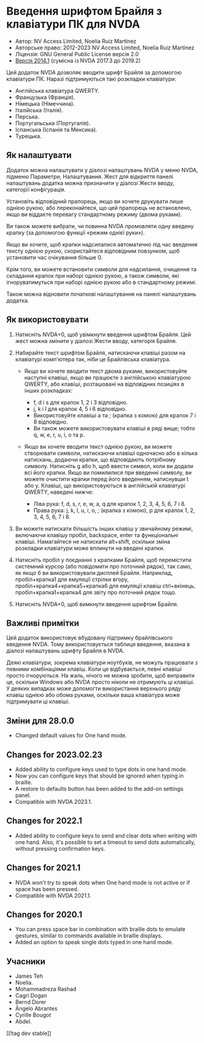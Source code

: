 # Введення шрифтом Брайля з клавіатури ПК для NVDA #

* Автор: NV Access Limited, Noelia Ruiz Martínez
* Авторське право: 2012-2023 NV Access Limited, Noelia Ruiz Martínez
* Ліцензія: GNU General Public License версія 2.0
* [Версія 2014.1][3] (сумісна із NVDA 2017.3 до 2019.2)

Цей додаток NVDA дозволяє вводити шрифт Брайля за допомогою клавіатури ПК.
Наразі підтримуються такі розкладки клавіатури:

* Англійська клавіатура QWERTY.
* Французька (Франція).
* Німецька (Німеччина).
* Італійська (Італія).
* Перська.
* Португальська (Португалія).
* Іспанська (Іспанія та Мексика).
* Турецька.

## Як налаштувати

Додаток можна налаштувати у діалозі налаштувань NVDA у меню NVDA, підменю
Параметри, Налаштування. Жест для відкриття панелі налаштувань додатка можна
призначити у діалозі Жести вводу, категорії конфігурація.

Установіть відповідний прапорець, якщо ви хочете друкувати лише однією
рукою, або переконайтеся, що цей прапорець не встановлено, якщо ви віддаєте
перевагу стандартному режиму (двома руками).

Ви також можете вибрати, чи повинна NVDA промовляти одну введену крапку (за
допомогою функції «режим однієї руки»).

Якщо ви хочете, щоб крапки надсилалися автоматично під час введення тексту
однією рукою, скористайтеся відповідним повзунком, щоб установити час
очікування більше 0.

Крім того, ви можете встановити символи для надсилання, очищення та
складання крапок при наборі однією рукою, а також символи, які
ігноруватимуться при наборі однією рукою або в стандартному режимі.

Також можна відновити початкові налаштування на панелі налаштувань додатка.

## Як використовувати

1. Натисніть NVDA+0, щоб увімкнути введення шрифтом Брайля. Цей жест можна
   змінити у діалозі Жести вводу, категорія Брайля.
2. Набирайте текст шрифтом Брайля, натискаючи клавіші разом на клавіатурі
   комп'ютера так, ніби це Брайлівська клавіатура.

	* Якщо ви хочете вводити текст двома руками, використовуйте наступні
	  клавіші, якщо ви працюєте з англійською клавіатурою QWERTY, або клавіші,
	  розташовані на відповідних позиціях в інших розкладках:

		* f, d і s для крапок 1, 2 і 3 відповідно.
		* j, k і l для крапок 4, 5 і 6 відповідно.
		* Використовуйте клавіші a та ; (крапка з комою) для крапок 7 і 8
		  відповідно.
		* Ви також можете використовувати клавіші в ряді вище; тобто q, w, e, r,
		  u, i, o та p.

	* Якщо ви хочете вводити текст однією рукою, ви можете створювати символи,
	  натискаючи клавіші одночасно або в кілька натискань, додаючи крапки, що
	  відповідають потрібному символу. Натисніть g або h, щоб ввести символ,
	  коли ви додали всі його крапки. Якщо ви помилилися при введенні символу,
	  ви можете очистити крапки перед його введенням, натиснувши t або
	  y. Клавіші, що використовуються в англійській клавіатурі QWERTY, наведені
	  нижче:

		* Ліва рука: f, d, s, r, e, w, a, q для крапок 1, 2, 3, 4, 5, 6, 7 і 8.
		* Права рука: j, k, l, u, i, o, ; (крапка з комою), p для крапок 1, 2, 3,
		  4, 5, 6, 7 і 8.

3. Ви можете натискати більшість інших клавіш у звичайному режимі, включаючи
   клавішу пробіл, backspace, enter та функціональні клавіші. Намагайтеся не
   натискати alt+shift, оскільки зміна розкладки клавіатури може вплинути на
   введені крапки.
4. Натисніть пробіл у поєднанні з крапками Брайля, щоб перемістити системний
   курсор (або повідомити про поточний рядок), так само, як якщо б ви
   використовували дисплей Брайля. Наприклад, пробіл+крапка1 для емуляції
   стрілки вгору, пробіл+крапка4+крапка5+крапка6 для емуляції клавіш
   ctrl+вкінець, пробіл+крапка1+крапка4 для звіту про поточний рядок тощо.
5. Натисніть NVDA+0, щоб вимкнути введення шрифтом Брайля.

## Важливі примітки

Цей додаток використовує вбудовану підтримку брайлівського введення NVDA.
Тому використовується таблиця введення, вказана в діалозі налаштувань шрифту
Брайля в NVDA.

Деякі клавіатури, зокрема клавіатури ноутбуків, не можуть працювати з
певними комбінаціями клавіш.  Коли це відбувається, певні клавіші просто
ігноруються.  На жаль, нічого не можна зробити, щоб виправити це, оскільки
Windows або NVDA просто ніколи не отримують ці клавіші.  У деяких випадках
може допомогти використання верхнього ряду клавіш однією або обома руками,
оскільки ваша клавіатура може підтримувати ці клавіші.


## Зміни для 28.0.0

* Changed default values for One hand mode.

## Changes for 2023.02.23

* Added ability to configure keys used to type dots in one hand mode.
* Now you can configure keys that should be ignored when typing in braille.
* A restore to defaults button has been added to the add-on settings panel.
* Compatible with NVDA 2023.1.

## Changes for 2022.1

* Added ability to configure keys to send and clear dots when writing with
  one hand. Also, it's possible to set a timeout to send dots automatically,
  without pressing confirmation keys.

## Changes for 2021.1

* NVDA won't try to speak dots when One hand mode is not active or if space
  has been pressed.
* Compatible with NVDA 2021.1.

## Changes for 2020.1

* You can press space bar in combination with braille dots to emulate
  gestures, similar to commands available in braille displays.
* Added an option to speak single dots typed in one hand mode.

## Учасники

* James Teh
* Noelia.
* Mohammadreza Rashad
* Cagri Dogan
* Bernd Dorer
* Ângelo Abrantes
* Cyrille Bougot
* Abdel.

[[!tag dev stable]]

[3]: https://www.nvaccess.org/addonStore/legacy?file=pckbbrl-o
